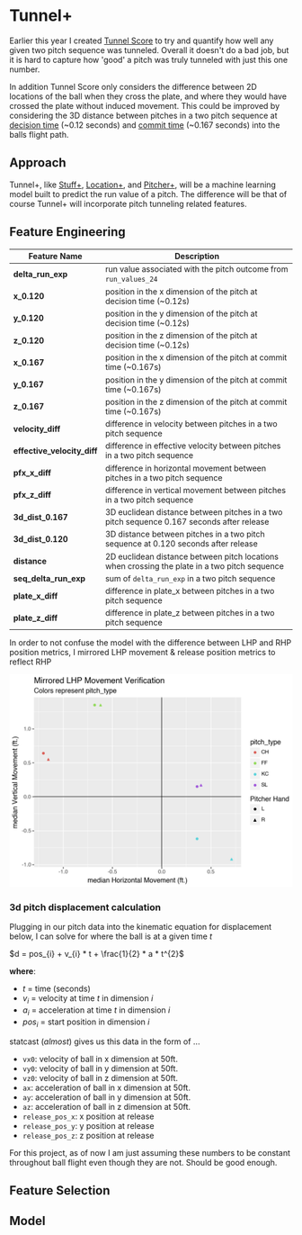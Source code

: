 # Tunnel+

Earlier this year I created [Tunnel Score]() to try and quantify how well any given two pitch sequence was tunneled. Overall it doesn't do a bad job, but it is hard to capture how 'good' a pitch was truly tunneled with just this one number. 

In addition Tunnel Score only considers the difference between 2D locations of the ball when they cross the plate, and where they would have crossed the plate without induced movement. This could be improved by considering the 3D distance between pitches in a two pitch sequence at [decision time]() (~0.12 seconds) and [commit time]() (~0.167 seconds) into the balls flight path. 

## Approach

Tunnel+, like [Stuff+](), [Location+](), and [Pitcher+](), will be a machine learning model built to predict the run value of a pitch. The difference will be that of course Tunnel+ will incorporate pitch tunneling related features.

## Feature Engineering

| Feature Name | Description |
|------|-------------|
| **delta_run_exp** | run value associated with the pitch outcome from `run_values_24`| 
| **x_0.120** | position in the x dimension of the pitch at decision time (~0.12s) |
| **y_0.120** | position in the y dimension of the pitch at decision time (~0.12s) |
| **z_0.120** | position in the z dimension of the pitch at decision time (~0.12s) |
| **x_0.167** | position in the x dimension of the pitch at commit time (~0.167s) |
| **y_0.167** | position in the y dimension of the pitch at commit time (~0.167s) |
| **z_0.167** | position in the z dimension of the pitch at commit time (~0.167s) |
| **velocity_diff** | difference in velocity between pitches in a two pitch sequence |
| **effective_velocity_diff** | difference in effective velocity between pitches in a two pitch sequence |
| **pfx_x_diff** | difference in horizontal movement between pitches in a two pitch sequence |
| **pfx_z_diff** | difference in vertical movement between pitches in a two pitch sequence |
| **3d_dist_0.167** | 3D euclidean distance between pitches in a two pitch sequence 0.167 seconds after release |
| **3d_dist_0.120** | 3D distance between pitches in a two pitch sequence at 0.120 seconds after release |
| **distance** | 2D euclidean distance between pitch locations when crossing the plate in a two pitch sequence |
| **seq_delta_run_exp** | sum of `delta_run_exp` in a two pitch sequence |
| **plate_x_diff** | difference in plate_x between pitches in a two pitch sequence |
| **plate_z_diff** | difference in plate_z between pitches in a two pitch sequence |

In order to not confuse the model with the difference between LHP and RHP position metrics, I mirrored LHP movement & release position metrics to reflect RHP

<div height="200" width="200" align="center">
    <img src="assets/mirrored_lhp_to_rhp.png" alt="mirrored LHP 2 RHP plot">
</div>

### 3d pitch displacement calculation

Plugging in our pitch data into the kinematic equation for displacement below, I can solve for where the ball is at a given time $t$

$d = pos_{i} + v_{i} * t + \frac{1}{2} * a * t^{2}$

**where**:
- $t$ = time (seconds)
- $v_{i}$ = velocity at time $t$ in dimension $i$
- $a_{i}$ = acceleration at time $t$ in dimension $i$
- $pos_{i}$ = start position in dimension $i$

statcast (*almost*) gives us this data in the form of ...

- `vx0`: velocity of ball in x dimension at 50ft.
- `vy0`: velocity of ball in y dimension at 50ft.
- `vz0`: velocity of ball in z dimension at 50ft.
- `ax`: acceleration of ball in x dimension at 50ft.
- `ay`: acceleration of ball in y dimension at 50ft.
- `az`: acceleration of ball in z dimension at 50ft.
- `release_pos_x`: x position at release
- `release_pos_y`: y position at release
- `release_pos_z`: z position at release

For this project, as of now I am just assuming these numbers to be constant throughout ball flight even though they are not. Should be good enough.

## Feature Selection

## Model
